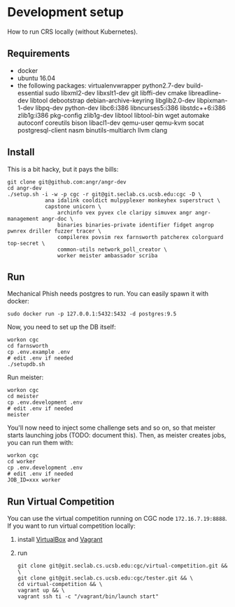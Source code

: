 # Development setup

How to run CRS locally (without Kubernetes).

## Requirements

* docker
* ubuntu 16.04
* the following packages: virtualenvwrapper python2.7-dev build-essential sudo libxml2-dev libxslt1-dev git libffi-dev cmake libreadline-dev libtool debootstrap debian-archive-keyring libglib2.0-dev libpixman-1-dev libpq-dev python-dev libc6:i386 libncurses5:i386 libstdc++6:i386 zlib1g:i386 pkg-config zlib1g-dev libtool libtool-bin wget automake autoconf coreutils bison libacl1-dev qemu-user qemu-kvm socat postgresql-client nasm binutils-multiarch llvm clang


## Install

This is a bit hacky, but it pays the bills:

```
git clone git@github.com:angr/angr-dev
cd angr-dev
./setup.sh -i -w -p cgc -r git@git.seclab.cs.ucsb.edu:cgc -D \
    		ana idalink cooldict mulpyplexer monkeyhex superstruct \
        	capstone unicorn \
            	archinfo vex pyvex cle claripy simuvex angr angr-management angr-doc \
                binaries binaries-private identifier fidget angrop pwnrex driller fuzzer tracer \
                compilerex povsim rex farnsworth patcherex colorguard top-secret \
                common-utils network_poll_creator \
                worker meister ambassador scriba
```


## Run

Mechanical Phish needs postgres to run.
You can easily spawn it with docker:

```
sudo docker run -p 127.0.0.1:5432:5432 -d postgres:9.5
```

Now, you need to set up the DB itself:

```
workon cgc
cd farnsworth
cp .env.example .env
# edit .env if needed
./setupdb.sh
```

Run meister:

```
workon cgc
cd meister
cp .env.development .env
# edit .env if needed
meister
```

You'll now need to inject some challenge sets and so on, so that meister starts launching jobs (TODO: document this).
Then, as meister creates jobs, you can run them with:

```
workon cgc
cd worker
cp .env.development .env
# edit .env if needed
JOB_ID=xxx worker
```


## Run Virtual Competition

You can use the virtual competition running on CGC node `172.16.7.19:8888`.
If you want to run virtual competition locally:

1. install [VirtualBox](https://www.virtualbox.org/wiki/Downloads) and [Vagrant](https://www.vagrantup.com/downloads.html)
2. run

   ```
   git clone git@git.seclab.cs.ucsb.edu:cgc/virtual-competition.git && \
   git clone git@git.seclab.cs.ucsb.edu:cgc/tester.git && \
   cd virtual-competition && \
   vagrant up && \
   vagrant ssh ti -c "/vagrant/bin/launch start"
   ```

